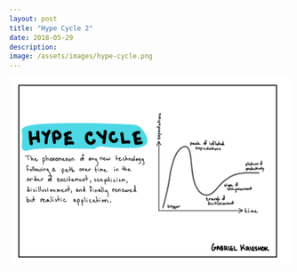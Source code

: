 ```yaml
---
layout: post
title: "Hype Cycle 2"
date: 2018-05-29
description: 
image: /assets/images/hype-cycle.png
---
```


![Hype Cycle](/assets/images/hype-cycle.png)